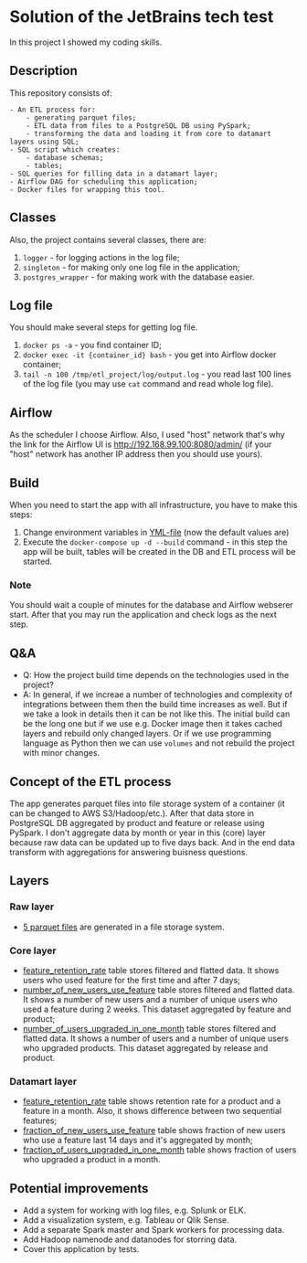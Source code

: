# Solution of the JetBrains tech test

In this project I showed my coding skills.

## Description

This repository consists of:

```
- An ETL process for:
    - generating parquet files;
    - ETL data from files to a PostgreSQL DB using PySpark;
    - transforming the data and loading it from core to datamart layers using SQL;
- SQL script which creates:
    - database schemas;
    - tables;
- SQL queries for filling data in a datamart layer;
- Airflow DAG for scheduling this application;
- Docker files for wrapping this tool.
```

## Classes

Also, the project contains several classes, there are:
1. `logger` - for logging actions in the log file;
2. `singleton` - for making only one log file in the application;
3. `postgres_wrapper` - for making work with the database easier.

## Log file

You should make several steps for getting log file.
1. `docker ps -a` - you find container ID;
2. `docker exec -it {container_id} bash` - you get into Airflow docker container;
3. `tail -n 100 /tmp/etl_project/log/output.log` - you read last 100 lines of the log file (you may use `cat` command and read whole log file).

## Airflow
As the scheduler I choose Airflow. Also, I used "host" network that's why the link for the Airflow UI is http://192.168.99.100:8080/admin/ (if your "host" network has another IP address then you should use yours).

## Build

When you need to start the app with all infrastructure, you have to make this steps:
1. Change environment variables in [YML-file](./project/docker-compose.yml) (now the default values are) 
2. Execute the `docker-compose up -d --build` command - in this step the app will be built, tables will be created in the DB and ETL process will be started.

### Note

You should wait a couple of minutes for the database and Airflow webserer start. After that you may run the application and check logs as the next step.

## Q&A

- Q: How the project build time depends on the technologies used in the project?
- A: In general, if we increae a number of technologies and complexity of integrations between them then the build time increases as well. But if we take a look in details then it can be not like this. The initial build can be the long one but 
if we use e.g. Docker image then it takes cached layers and rebuild only changed layers. Or if we use programming language as Python then we can use `volumes` and not rebuild the project with minor changes.

## Concept of the ETL process

The app generates parquet files into file storage system of a container (it can be changed to AWS S3/Hadoop/etc.). After that data store in PostgreSQL DB aggregated by product and feature or release using PySpark. 
I don't aggregate data by month or year in this (core) layer because raw data can be updated up to five days back. And in the end data transform with aggregations for answering buisness questions.

## Layers

### Raw layer

- [5 parquet files](./project/utils/generator.py) are generated in a file storage system.

### Core layer

- [feature_retention_rate](./project/etl_core/feature_week_retention_rate_diff.py) table stores filtered and flatted data. It shows users who used feature for the first time and after 7 days;
- [number_of_new_users_use_feature](./project/etl_core/fraction_of_new_users_use_feature_14_days.py) table stores filtered and flatted data. It shows a number of new users and a number of unique users who used a feature during 2 weeks. This dataset aggregated by feature and product;
- [number_of_users_upgraded_in_one_month](./project/etl_core/fraction_of_users_upgraded_in_one_month.py) table stores filtered and flatted data. It shows a number of users and a number of unique users who upgraded products. This dataset aggregated by release and product.

### Datamart layer

- [feature_retention_rate](./project/etl_datamart/sql/feature_week_retention_rate_diff.sql) table shows retention rate for a product and a feature in a month. Also, it shows difference between two sequential features;
- [fraction_of_new_users_use_feature](./project/etl_datamart/sql/fraction_of_new_users_use_feature.sql) table shows fraction of new users who use a feature last 14 days and it's aggregated by month;
- [fraction_of_users_upgraded_in_one_month](./project/etl_datamart/sql/fraction_of_users_upgraded_in_one_month.sql) table shows fraction of users who upgraded a product in a month.

## Potential improvements

- Add a system for working with log files, e.g. Splunk or ELK.
- Add a visualization system, e.g. Tableau or Qlik Sense.
- Add a separate Spark master and Spark workers for processing data.
- Add Hadoop namenode and datanodes for storring data.
- Cover this application by tests.
